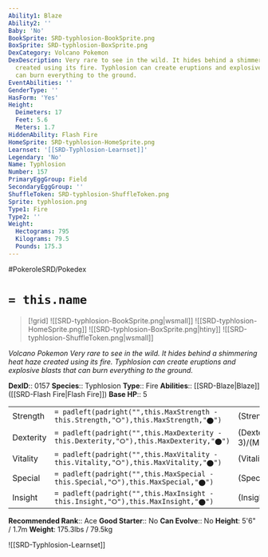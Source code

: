 ```yaml
---
Ability1: Blaze
Ability2: ''
Baby: 'No'
BookSprite: SRD-typhlosion-BookSprite.png
BoxSprite: SRD-typhlosion-BoxSprite.png
DexCategory: Volcano Pokemon
DexDescription: Very rare to see in the wild. It hides behind a shimmering heat haze
  created using its fire. Typhlosion can create eruptions and explosive blasts that
  can burn everything to the ground.
EventAbilities: ''
GenderType: ''
HasForm: 'Yes'
Height:
  Deimeters: 17
  Feet: 5.6
  Meters: 1.7
HiddenAbility: Flash Fire
HomeSprite: SRD-typhlosion-HomeSprite.png
Learnset: '[[SRD-Typhlosion-Learnset]]'
Legendary: 'No'
Name: Typhlosion
Number: 157
PrimaryEggGroup: Field
SecondaryEggGroup: ''
ShuffleToken: SRD-typhlosion-ShuffleToken.png
Sprite: typhlosion.png
Type1: Fire
Type2: ''
Weight:
  Hectograms: 795
  Kilograms: 79.5
  Pounds: 175.3
---
```


#PokeroleSRD/Pokedex

# `= this.name`

> [!grid]
> ![[SRD-typhlosion-BookSprite.png|wsmall]]
> ![[SRD-typhlosion-HomeSprite.png]]
> ![[SRD-typhlosion-BoxSprite.png|htiny]]
> ![[SRD-typhlosion-ShuffleToken.png|wsmall]]


*Volcano Pokemon*
*Very rare to see in the wild. It hides behind a shimmering heat haze created using its fire. Typhlosion can create eruptions and explosive blasts that can burn everything to the ground.*

**DexID**:: 0157
**Species**:: Typhlosion
**Type**:: Fire
**Abilities**:: [[SRD-Blaze|Blaze]] ([[SRD-Flash Fire|Flash Fire]])
**Base HP**:: 5

|           |                                                                                        |                                          |
| --------- | -------------------------------------------------------------------------------------- | ---------------------------------------- |
| Strength  | `= padleft(padright("",this.MaxStrength - this.Strength,"⭘"),this.MaxStrength,"⬤")`    | (Strength::2)/(MaxStrength::5)   |
| Dexterity | `= padleft(padright("",this.MaxDexterity - this.Dexterity,"⭘"),this.MaxDexterity,"⬤")` | (Dexterity:: 3)/(MaxDexterity::6) |
| Vitality  | `= padleft(padright("",this.MaxVitality - this.Vitality,"⭘"),this.MaxVitality,"⬤")`    | (Vitality::2)/(MaxVitality::5)   |
| Special   | `= padleft(padright("",this.MaxSpecial - this.Special,"⭘"),this.MaxSpecial,"⬤")`       | (Special::3)/(MaxSpecial::6)     |
| Insight   | `= padleft(padright("",this.MaxInsight - this.Insight,"⭘"),this.MaxInsight,"⬤")`       | (Insight::2)/(MaxInsight::5)     |


**Recommended Rank**:: Ace
**Good Starter**:: No
**Can Evolve**:: No
**Height**: 5'6" / 1.7m
**Weight**: 175.3lbs / 79.5kg

![[SRD-Typhlosion-Learnset]]